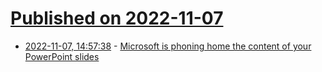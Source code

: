 # [Published on 2022-11-07](index.md)

* [2022-11-07, 14:57:38](https://news.ycombinator.com/item?id=33506576) - [Microsoft is phoning home the content of your PowerPoint slides](https://rogermexico.bearblog.dev/microsoft-is-phoning-home-the-content-of-your-powerpoint-slides/)
